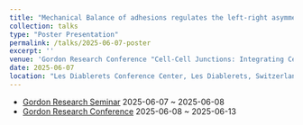 ```yaml
---
title: "Mechanical Balance of adhesions regulates the left-right asymmetry of the collective rotation emerged from cell chirality"
collection: talks
type: "Poster Presentation"
permalink: /talks/2025-06-07-poster
excerpt: ''
venue: 'Gordon Research Conference "Cell-Cell Junctions: Integrating Cell Signals and Mechanical Force in Development and Disease"'
date: 2025-06-07
location: "Les Diablerets Conference Center, Les Diablerets, Switzerland"
---
```


- [Gordon Research Seminar](https://www.grc.org/cell-contact-and-adhesion-grs-conference/2025/) 2025-06-07 ~ 2025-06-08
- [Gordon Research Conference](https://www.grc.org/cell-contact-and-adhesion-conference/2025/) 2025-06-08 ~ 2025-06-13
